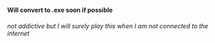 <b>Will convert to .exe soon if possible</b>
<p><h6>not addictive but I will surely play this when I am not connected to the internet</h6></p>
